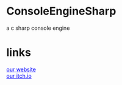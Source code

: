 # ConsoleEngineSharp
a c sharp console engine

# links
<a href="http://shadowstudios.rf.gd/" style="color: blue;">our website</a>
<br>
<a href="https://shadowdevhere.itch.io/" style="color: blue;">our itch.io</a>
